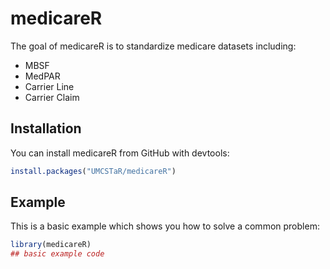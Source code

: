 
# medicareR

<!-- badges: start -->
<!-- badges: end -->

The goal of medicareR is to standardize medicare datasets including: 
- MBSF
- MedPAR
- Carrier Line 
- Carrier Claim

## Installation

You can install medicareR from GitHub with devtools:

``` r
install.packages("UMCSTaR/medicareR")
```

## Example

This is a basic example which shows you how to solve a common problem:

``` r
library(medicareR)
## basic example code
```

